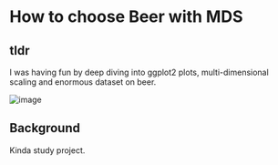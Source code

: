 # How to choose Beer with MDS
## tldr
I was having fun by deep diving into ggplot2 plots, multi-dimensional scaling and enormous dataset on beer.

![image](https://github.com/tim-toothed/Portfolio_Projects/assets/148921597/bb0ec41b-a9ac-4e27-b3f8-4e0a023f095c)

## Background
Kinda study project. 
